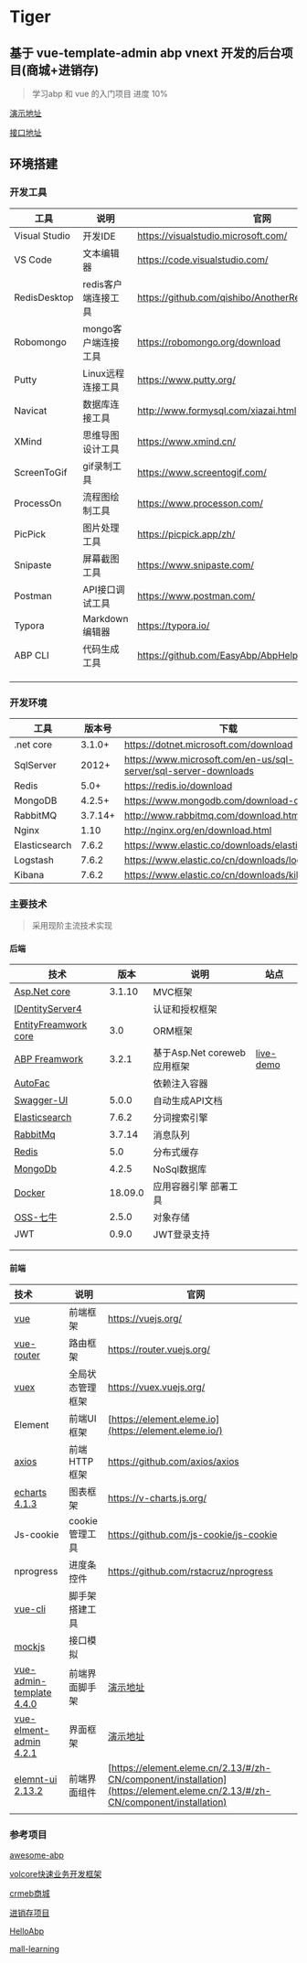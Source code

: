 # Tiger
## 基于 vue-template-admin abp vnext 开发的后台项目(商城+进销存)

> 学习abp 和 vue 的入门项目  进度 10%

[演示地址](http://tiger.hongjy.cn/admin/index.html)

[接口地址](http://tiger.hongjy.cn/index.html?docExpansion=none)



## 环境搭建

### 开发工具

| 工具          | 说明                | 官网                                                  |
| ------------- | ------------------- | ----------------------------------------------------- |
| Visual Studio | 开发IDE             | https://visualstudio.microsoft.com/                   |
| VS Code       | 文本编辑器          | https://code.visualstudio.com/                        |
| RedisDesktop  | redis客户端连接工具 | https://github.com/qishibo/AnotherRedisDesktopManager |
| Robomongo     | mongo客户端连接工具 | https://robomongo.org/download                        |
| Putty         | Linux远程连接工具   | https://www.putty.org/                                |
| Navicat       | 数据库连接工具      | http://www.formysql.com/xiazai.html                   |
| XMind         | 思维导图设计工具    | https://www.xmind.cn/                                 |
| ScreenToGif   | gif录制工具         | https://www.screentogif.com/                          |
| ProcessOn     | 流程图绘制工具      | https://www.processon.com/                            |
| PicPick       | 图片处理工具        | https://picpick.app/zh/                               |
| Snipaste      | 屏幕截图工具        | https://www.snipaste.com/                             |
| Postman       | API接口调试工具     | https://www.postman.com/                              |
| Typora        | Markdown编辑器      | https://typora.io/                                    |
| ABP CLI       | 代码生成工具        | https://github.com/EasyAbp/AbpHelper.GUI              |
|               |                     |                                                       |
|               |                     |                                                       |
|               |                     |                                                       |



### 开发环境

| 工具          | 版本号  | 下载                                                         |
| ------------- | ------- | ------------------------------------------------------------ |
| .net core     | 3.1.0+  | https://dotnet.microsoft.com/download                        |
| SqlServer     | 2012+   | https://www.microsoft.com/en-us/sql-server/sql-server-downloads |
| Redis         | 5.0+    | https://redis.io/download                                    |
| MongoDB       | 4.2.5+  | https://www.mongodb.com/download-center                      |
| RabbitMQ      | 3.7.14+ | http://www.rabbitmq.com/download.html                        |
| Nginx         | 1.10    | http://nginx.org/en/download.html                            |
| Elasticsearch | 7.6.2   | https://www.elastic.co/downloads/elasticsearch               |
| Logstash      | 7.6.2   | https://www.elastic.co/cn/downloads/logstash                 |
| Kibana        | 7.6.2   | https://www.elastic.co/cn/downloads/kibana                   |





### 主要技术

> 采用现阶主流技术实现

#### 后端

| 技术                                                         | 版本    | 说明                        | 站点                                                         |
| ------------------------------------------------------------ | ------- | --------------------------- | ------------------------------------------------------------ |
| [Asp.Net core](docs.microsoft.com/en-us/aspnet/core/?view=aspnetcore-5.0) | 3.1.10  | MVC框架                     |                                                              |
| [IDentityServer4](github.com/IdentityServer/IdentityServer4) |         | 认证和授权框架              |                                                              |
| [EntityFreamwork core](https://docs.microsoft.com/en-us/ef/core/) | 3.0     | ORM框架                     |                                                              |
| [ABP Freamwork](https://docs.abp.io/en/abp/3.2)              | 3.2.1   | 基于Asp.Net coreweb应用框架 | [live-demo](https://commercial-demo.abp.io/identity/organization-units) |
| [AutoFac](https://autofac.org/)                              |         | 依赖注入容器                |                                                              |
| [Swagger-UI](github.com/domaindrivendev/Swashbuckle.AspNetCore) | 5.0.0   | 自动生成API文档             |                                                              |
| [Elasticsearch](https://www.elastic.co/)                     | 7.6.2   | 分词搜索引擎                |                                                              |
| [RabbitMq](https://www.rabbitmq.com/)                        | 3.7.14  | 消息队列                    |                                                              |
| [Redis](https://github.com/redis/redis)                      | 5.0     | 分布式缓存                  |                                                              |
| [MongoDb](https://www.mongodb.com/)                          | 4.2.5   | NoSql数据库                 |                                                              |
| [Docker](https://www.docker.com/)                            | 18.09.0 | 应用容器引擎 部署工具       |                                                              |
| [OSS-七牛](https://developer.qiniu.com/kodo/1277/product-introduction) | 2.5.0   | 对象存储                    |                                                              |
| JWT                                                          | 0.9.0   | JWT登录支持                 |                                                              |
|                                                              |         |                             |                                                              |
|                                                              |         |                             |                                                              |



#### 前端

| 技术                                                         | 说明             | 官网                                                         |      |
| :----------------------------------------------------------- | ---------------- | ------------------------------------------------------------ | ---- |
| [vue](https://cn.vuejs.org/index.html)                       | 前端框架         | https://vuejs.org/                                           |      |
| [vue-router](https://next.router.vuejs.org/)                 | 路由框架         | https://router.vuejs.org/                                    |      |
| [vuex](https://vuex.vuejs.org/zh/guide/)                     | 全局状态管理框架 | https://vuex.vuejs.org/                                      |      |
| Element                                                      | 前端UI框架       | [https://element.eleme.io](https://element.eleme.io/)        |      |
| [axios](https://axios-http.com/zh/)                          | 前端HTTP框架     | https://github.com/axios/axios                               |      |
| [echarts 4.1.3](https://echarts.apache.org/v4/examples/zh/editor.html?c=pie-legend) | 图表框架         | https://v-charts.js.org/                                     |      |
| Js-cookie                                                    | cookie管理工具   | https://github.com/js-cookie/js-cookie                       |      |
| nprogress                                                    | 进度条控件       | https://github.com/rstacruz/nprogress                        |      |
| [vue-cli](https://cli.vuejs.org/zh/)                         | 脚手架搭建工具   |                                                              |      |
| [mockjs](http://mockjs.com/)                                 | 接口模拟         |                                                              |      |
| [vue-admin-template 4.4.0](https://github.com/PanJiaChen/vue-admin-template/blob/master/README-zh.md) | 前端界面脚手架   | [演示地址](https://panjiachen.github.io/vue-admin-template/#/login?redirect=%2Fdashboard) |      |
| [vue-elment-admin 4.2.1](https://panjiachen.github.io/vue-element-admin-site/zh/) | 界面框架         | [演示地址](https://panjiachen.github.io/vue-element-admin/#/dashboard) |      |
| [elemnt-ui 2.13.2](https://element.eleme.cn/2.13/#/zh-CN)    | 前端界面组件     | [https://element.eleme.cn/2.13/#/zh-CN/component/installation](https://element.eleme.cn/2.13/#/zh-CN/component/installation) |      |
|                                                              |                  |                                                              |      |





### 参考项目

[awesome-abp](https://github.com/EasyAbp/awesome-abp)

[volcore快速业务开发框架](http://www.volcore.xyz/#/login)

[crmeb商城](https://www.crmeb.com/)

[进销存项目](https://a.mxyun.com/)

[HelloAbp](https://github.com/xiajingren/HelloAbp)

[mall-learning](https://macrozheng.com/#/)



> 
